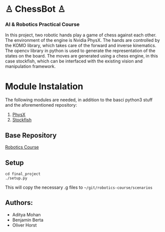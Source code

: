 # ♙ ChessBot ♙
### AI & Robotics Practical Course

In this project, two robotic hands play a game of chess against each other. The environment of the engine is Nvidia PhysX. The hands are controlled by the KOMO library, which takes care of the forward and inverse kinematics. The opencv library in python is used to generate the representation of the states on the board. The moves are generated using a chess engine, in this case stockfish, which can be interfaced with the existing vision and manipulation framework.



# Module Instalation

The following modules are needed, in addition to the basci python3 stuff and the aforementioned repository:
1. [PhysX](https://github.com/MarcToussaint/rai-maintenance/blob/master/help/localSourceInstalls.md#PhysX)
2. [Stockfish](https://www.howtoinstall.me/ubuntu/18-04/stockfish/)


## Base Repository

[Robotics Course](https://github.com/MarcToussaint/robotics-course)

## Setup

    cd final_project
    ./setup.py

This will copy the necessary .g files to `~/git/robotics-course/scenarios`


## Authors: 

- Aditya Mohan
- Benjamin Berta
- Oliver Horst
